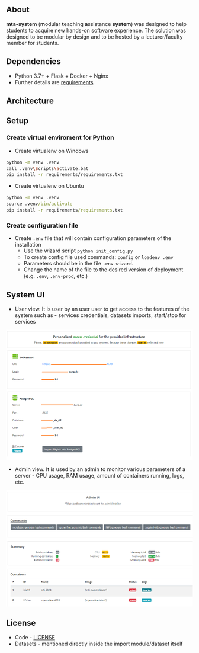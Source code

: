 ## About

**mta-system** (**m**odular **t**eaching **a**ssistance **system**) was designed to help students to acquire new hands-on software experience. The solution was designed to be modular by design and to be hosted by a lecturer/faculty member for students.

## Dependencies

* Python 3.7+ + Flask + Docker + Nginx
* Further details are [requirements](requirements)

## Architecture

## Setup

### Create virtual enviroment for Python

* Create virtualenv on Windows
```bash
python -m venv .venv
call .venv\Scripts\activate.bat
pip install -r requirements/requirements.txt
```
* Create virtualenv on Ubuntu
```cmd
python -m venv .venv
source .venv/bin/activate
pip install -r requirements/requirements.txt
```

### Create configuration file

* Create ```.env``` file that will contain configuration parameters of the installation
    + Use the wizard script ```python init_config.py```
    + To create config file used commands: ```config``` or ```loadenv .env```
    + Parameters should be in the file ```.env-wizard```.
    + Change the name of the file to the desired version of deployment (e.g. ```.env```, ```.env-prod```, etc.)

## System UI

* User view. It is user by an user user to get access to the features of the system such as - services credentials, datasets imports, start/stop for services

![](./images/user-view.png)

* Admin view. It is used by an admin to monitor various parameters of a server - CPU usage, RAM usage, amount of containers running, logs, etc.

![](./images/admin-view.png)


## License

* Code - [LICENSE](LICENSE)
* Datasets - mentioned directly inside the import module/dataset itself
